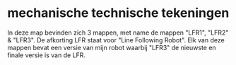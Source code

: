 # mechanische technische tekeningen
In deze map bevinden zich 3 mappen, met name de mappen "LFR1", "LFR2" & "LFR3". De afkorting LFR staat voor "Line Following Robot". Elk van deze mappen bevat een versie van mijn robot waarbij "LFR3" de nieuwste en finale versie is van de LFR. 

